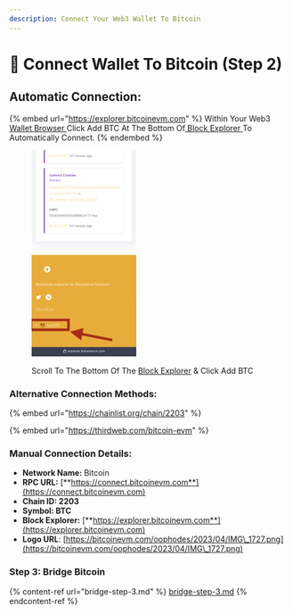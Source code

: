```yaml
---
description: Connect Your Web3 Wallet To Bitcoin
---
```


# 🔌 Connect Wallet To Bitcoin (Step 2)

## Automatic Connection:

{% embed url="https://explorer.bitcoinevm.com" %}
Within Your Web3 [Wallet Browser ](wallet-step-1/)Click Add BTC At The Bottom Of[ Block Explorer ](https://explorer.bitcoinevm.com)To Automatically Connect.
{% endembed %}

<figure><img src="../../../.gitbook/assets/IMG_1533.jpg" alt="" width="188"><figcaption><p>Scroll To The Bottom Of The <a href="https://explorer.bitcoinevm.com">Block Explorer</a> &#x26; Click Add BTC</p></figcaption></figure>



### Alternative Connection Methods:

{% embed url="https://chainlist.org/chain/2203" %}

{% embed url="https://thirdweb.com/bitcoin-evm" %}

### Manual Connection Details: <a href="#nova-network-public-ledger" id="nova-network-public-ledger"></a>

* **Network Name:** Bitcoin
* **RPC URL:** [**https://connect.bitcoinevm.com**](https://connect.bitcoinevm.com)​
* **Chain ID: 2203**
* **Symbol: BTC**
* **Block Explorer:** [**https://explorer.bitcoinevm.com**](https://explorer.bitcoinevm.com)
* **Logo URL**: [https://bitcoinevm.com/oophodes/2023/04/IMG\_1727.png](https://bitcoinevm.com/oophodes/2023/04/IMG\_1727.png)

### Step 3: Bridge Bitcoin

{% content-ref url="bridge-step-3.md" %}
[bridge-step-3.md](bridge-step-3.md)
{% endcontent-ref %}
